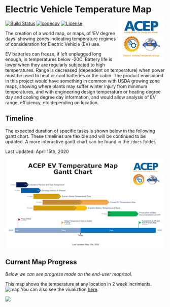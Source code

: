 # Electric Vehicle Temperature Map <img align="right" src="Images/EVTM_LOGO.png" width="150">
[![Build Status](https://travis-ci.com/ACE-P/ev_temp_map.svg?branch=master)](https://travis-ci.com/ACE-P/ev_temp_map)
[![codecov](https://codecov.io/gh/ACE-P/ev_temp_map/branch/master/graph/badge.svg)](https://codecov.io/gh/ACE-P/ev_temp_map)
[![License](https://img.shields.io/github/license/ACE-P/ev_temp_map)](https://github.com/ACE-P/ev_temp_map/blob/master/LICENSE)


The creation of a world map, or maps, of ‘EV degree days’ showing zones indicating temperature regimes of consideration for Electric Vehicle (EV) use.

EV batteries can freeze, if left unplugged long enough, in temperatures below -20C. Battery life is lower when they are regularly subjected to high temperatures.  Range is decreased (dependent on temperature) when power must be used to heat or cool batteries or the cabin.  The product envisioned in this project would have something in common with USDA growing zone maps, showing where plants may suffer winter injury from minimum temperatures, and with engineering design temperature or heating degree day and cooling degree day information, and would allow analysis of EV range, efficiency, etc depending on location.

## Timeline

The expected duration of specific tasks is shown below in the following gantt chart. These timelines are flexible and will be continued to be updated. A more interactive gantt chart can be found in the `/docs` folder.

Last Updated: April 15th, 2020

<img align="center" src="Images/gantt_chart_130520.png">


## Current Map Progress

*Below we can see progress made on the end-user map/tool.*

This map shows the temperature at any location in 2 week incriments.
![map](https://github.com/ACE-P/ev_temp_map/blob/master/Images/map.gif)
You can also see the viualiztion [here](https://ace-p.github.io/map/index.html).


<div class='tableauPlaceholder' id='viz1592446359458' style='position: relative'><noscript><a href='#'><img alt=' ' src='https:&#47;&#47;public.tableau.com&#47;static&#47;images&#47;Da&#47;DashboardWorking_15919087869820&#47;Home&#47;1_rss.png' style='border: none' /></a></noscript><object class='tableauViz'  style='display:none;'><param name='host_url' value='https%3A%2F%2Fpublic.tableau.com%2F' /> <param name='embed_code_version' value='3' /> <param name='site_root' value='' /><param name='name' value='DashboardWorking_15919087869820&#47;Home' /><param name='tabs' value='yes' /><param name='toolbar' value='yes' /><param name='static_image' value='https:&#47;&#47;public.tableau.com&#47;static&#47;images&#47;Da&#47;DashboardWorking_15919087869820&#47;Home&#47;1.png' /> <param name='animate_transition' value='yes' /><param name='display_static_image' value='yes' /><param name='display_spinner' value='yes' /><param name='display_overlay' value='yes' /><param name='display_count' value='yes' /><param name='language' value='en' /><param name='filter' value='publish=yes' /></object></div>                

